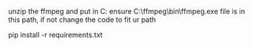 unzip the ffmpeg and put in C:
ensure C:\\ffmpeg\\bin\\ffmpeg.exe file is in this path, if not change the code to fit ur path

pip install -r requirements.txt